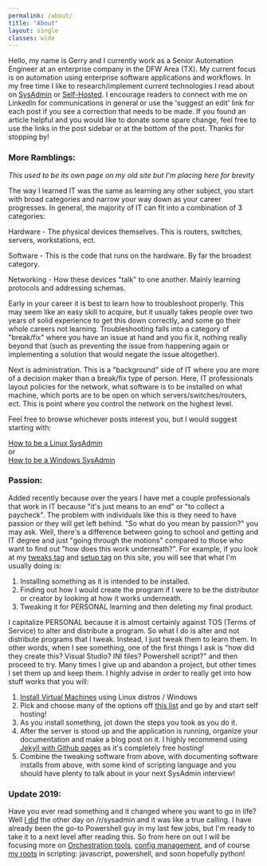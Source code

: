 ```yaml
---
permalink: /about/
title: "About"
layout: single
classes: wide
---
```


Hello, my name is Gerry and I currently work as a Senior Automation Engineer at an enterprise company in the DFW Area (TX). My current focus is on automation using enterprise software applications and workflows. In my free time I like to research/implement current technologies I read about on [SysAdmin](https://reddit.com/r/sysadmin) or [Self-Hosted](https://github.com/Kickball/awesome-selfhosted). I encourage readers to connect with me on LinkedIn for communications in general or use the 'suggest an edit' link for each post if you see a correction that needs to be made. If you found an article helpful and you would like to donate some spare change, feel free to use the links in the post sidebar or at the bottom of the post. Thanks for stopping by!

### More Ramblings:

*This used to be its own page on my old site but I'm placing here for brevity*

The way I learned IT was the same as learning any other subject, you start with broad categories and narrow your way down as your career progresses. In general, the majority of IT can fit into a combination of 3 categories:

Hardware - The physical devices themselves. This is routers, switches, servers, workstations, ect.

Software - This is the code that runs on the hardware. By far the broadest category.

Networking - How these devices "talk" to one another. Mainly learning protocols and addressing schemas.

Early in your career it is best to learn how to troubleshoot properly. This may seem like an easy skill to acquire, but it usually takes people over two years of solid experience to get this down correctly, and some go their whole careers not learning. Troubleshooting falls into a category of "break/fix" where you have an issue at hand and you fix it, nothing really beyond that (such as preventing the issue from happening again or implementing a solution that would negate the issue altogether).

Next is administration. This is a "background" side of IT where you are more of a decision maker than a break/fix type of person. Here, IT professionals layout policies for the network, what software is to be installed on what machine, which ports are to be open on which servers/switches/routers, ect. This is point where you control the network on the highest level.

Feel free to browse whichever posts interest you, but I would suggest starting with:

[How to be a Linux SysAdmin](https://automationadmin.com/2016/05/how-to-become-a-linux-sysadmin/)  
or  
[How to be a Windows SysAdmin](https://automationadmin.com/2016/06/how-to-be-a-windows-sysadmin/)  

### Passion:

Added recently because over the years I have met a couple professionals that work in IT because "it's just means to an end" or "to collect a paycheck". The problem with individuals like this is they need to have passion or they will get left behind. "So what do you mean by passion?" you may ask. Well, there's a difference between going to school and getting and IT degree and just "going through the motions" compared to those who want to find out "how does this work underneath?". For example, if you look at my [tweaks tag](https://automationadmin.com/tags/#tweaks) and [setup tag](https://automationadmin.com/tags/#setup) on this site, you will see that what I'm usually doing is:

  1. Installing something as it is intended to be installed.
  2. Finding out how I would create the program if I were to be the distributor or creator by looking at how it works underneath.
  3. Tweaking it for PERSONAL learning and then deleting my final product.

I capitalize PERSONAL because it is almost certainly against TOS (Terms of Service) to alter and distribute a program. So what I do is alter and not distribute programs that I tweak. Instead, I just tweak them to learn them. In other words, when I see something, one of the first things I ask is "how did they create this? Visual Studio? INI files? Powershell script?" and then proceed to try. Many times I give up and abandon a project, but other times I set them up and keep them. I highly advise in order to really get into how stuff works that you will:

  1. [Install Virtual Machines](https://automationadmin.com/tags/#test-lab) using Linux distros / Windows
  2. Pick and choose many of the options off [this list](https://github.com/Kickball/awesome-selfhosted) and go by and start self hosting!
  3. As you install something, jot down the steps you took as you do it.
  4. After the server is stood up and the application is running, organize your documentation and make a blog post on it. I highly recommend using [Jekyll with Github pages](https://automationadmin.com/2019/06/wordpress-to-jekyll/) as it's completely free hosting!
  5. Combine the tweaking software from above, with documenting software installs from above, with some kind of scripting language and you should have plenty to talk about in your next SysAdmin interview!

### Update 2019:

Have you ever read something and it changed where you want to go in life? Well [I did](https://www.reddit.com/r/sysadmin/comments/cdlar7/psa_still_not_automating_still_at_risk/) the other day on /r/sysadmin and it was like a true calling. I have already been the go-to Powershell guy in my last few jobs, but I'm ready to take it to a next level after reading this. So from here on out I will be focusing more on [Orchestration tools](https://automationadmin.com/tags/#orchestration), [config management](https://automationadmin.com/tags/#configmanagement), and of course [my roots](https://www.bloomberg.com/graphics/2015-paul-ford-what-is-code/) in scripting: javascript, powershell, and soon hopefully python!